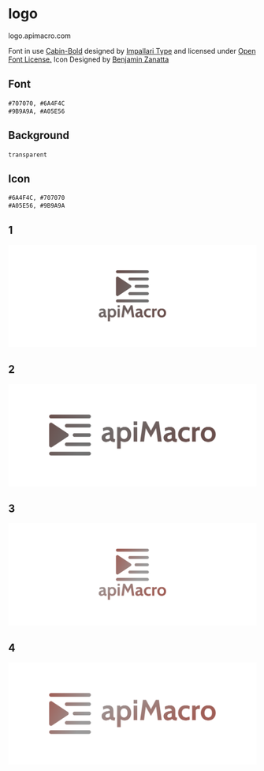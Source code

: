 # logo
logo.apimacro.com



Font in use <a target="_blank" href="https://fonts.google.com/specimen/Cabin">Cabin-Bold</a> designed by
<a target="_blank" href="www.impallari.com">Impallari Type</a>
and licensed under
<a target="_blank" href="http://scripts.sil.org/cms/scripts/page.php?site_id=nrsi&amp;id=OFL_web">Open Font License.</a>
Icon Designed by
<a target="_blank" href="https://thenounproject.com/benjaminzanatta">Benjamin Zanatta</a>



## Font

    #707070, #6A4F4C
    #9B9A9A, #A05E56

## Background
    
    transparent

## Icon
    
    #6A4F4C, #707070
    #A05E56, #9B9A9A

## 1
![1/cover.png](1/cover.png)

## 2
![2/cover.png](2/cover.png)

## 3
![3/cover.png](3/cover.png)

## 4
![4/cover.png](4/cover.png)
